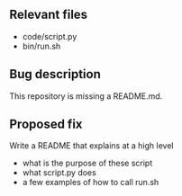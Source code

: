 
## Relevant files

- code/script.py
- bin/run.sh

## Bug description

This repository is missing a README.md.

## Proposed fix

Write a README that explains at a high level

- what is the purpose of these script
- what script.py does
- a few examples of how to call run.sh


